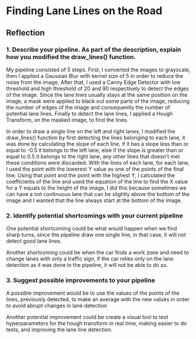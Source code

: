 
# **Finding Lane Lines on the Road** 

## Reflection

### 1. Describe your pipeline. As part of the description, explain how you modified the draw_lines() function.

My pipeline consisted of 5 steps. First, I converted the images to grayscale, then I applied a Gaussian Blur with kernel size of 5 in order to reduce the noise from the image. After that, I used a Canny Edge Detector with low threshold and high threshold of 20 and 90 respectively to detect the edges of the image. Since the lane lines usually stays at the same position on the image, a mask were applied to black out some parts of the image, reducing the number of edges of the image and consequently the number of potential lane lines. Finally to detect the lane lines, I applied a Hough Transform, on the masked image, to find the lines.    

In order to draw a single line on the left and right lanes, I modified the draw_lines() function by first detecting the lines belonging to each lane, it was done by calculating the slope of each line, if it has a slope less than or equal to -0.5 it belongs to the left lane, else if the slope is greater than or equal to 0.5 it belongs to the right lane, any other lines that doesn't met these conditions were discarded. With the lines of each lane, for each lane, I used the point with the lowerest Y value as one of the points of the final line. Using that point and the point with the highest Y, I calculated the coefficients of the line and used the equation of the line to find the X value for a Y equals to the height of the image, I did this because sometimes we can have a not continuous lane that can be slightly above the bottom of the image and I wanted that the line always start at the bottom of the image. 

### 2. Identify potential shortcomings with your current pipeline

One potential shortcoming could be what would happen when we find sharp turns, since the pipeline draw one single line, in that case, it will not detect good lane lines.

Another shortcoming could be when the car finds a work zone and need to change lanes with only a traffic sign, if the car relies only on the lane detection as it was done in the pipeline, it will not be able to do so.

### 3. Suggest possible improvements to your pipeline

A possible improvement would be to use the values of the points of the lines, previously detected, to make an average with the new values in order to avoid abrupt changes in lane detection

Another potential improvement could be create a visual tool to test hyperparameters for the hough transform in real time, making easier to do tests, and improving the lane line detection.
